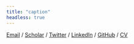 ```yaml
---
title: "caption"
headless: true
---
```


[Email](mailto:jackson@robots.ox.ac.uk) / [Scholar](https://scholar.google.com/citations?user=SdGawnwAAAAJ&hl=en) / [Twitter](https://twitter.com/JacksonMattT) / [LinkedIn](https://www.linkedin.com/in/matthew-t-jackson/) / [GitHub](https://github.com/EmptyJackson) / [CV](/resume.pdf)
